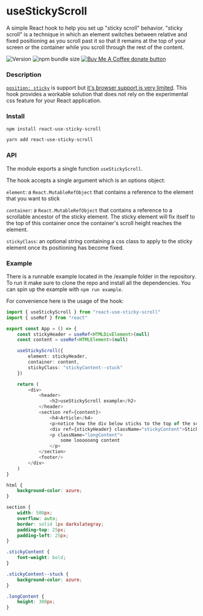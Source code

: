 # useStickyScroll
A simple React hook to help you set up "sticky scroll" behavior.
"sticky scroll" is a technique in which an element switches between relative and fixed positioning as you scroll past it
so that it remains at the top of your screen or the container while you scroll through the rest of the content.

![Version](https://img.shields.io/npm/v/react-use-sticky-scroll)
![npm bundle size](https://img.shields.io/bundlephobia/min/react-use-sticky-scroll)
<a href="https://buymeacoffee.com/erichk" title="Donate to this project using Buy Me A Coffee"><img src="https://img.shields.io/badge/buy%20me%20a%20coffee-donate-yellow.svg" alt="Buy Me A Coffee donate button" /></a>

### Description
[`position: sticky`](https://www.w3schools.com/howto/howto_css_sticky_element.asp) is support but [it's browser support is very limited](https://caniuse.com/css-sticky).
This hook provides a workable solution that does not rely on the experimental css feature for your React application.

### Install
```bash
npm install react-use-sticky-scroll

yarn add react-use-sticky-scroll
``` 

### API
The module exports a single function `useStickyScroll`.

The hook accepts a single argument which is an options object:

`element`: a `React.MutableRefObject` that contains a reference to the element that you want to stick

`container`: a `React.MutableRefObject` that contains a reference to a scrollable ancestor of the sticky element.
The sticky element will fix itself to the top of this container once the container's scroll height reaches the element.

`stickyClass`: an optional string containing a css class to apply to the sticky element once its positioning has become fixed.

### Example
There is a runnable example located in the /example folder in the repository.
To run it make sure to clone the repo and install all the dependencies.
You can spin up the example with `npm run example`.

For convenience here is the usage of the hook:

```typescript jsx
import { useStickyScroll } from "react-use-sticky-scroll"
import { useRef } from "react"

export const App = () => {
    const stickyHeader = useRef<HTMLDivElement>(null)
    const content = useRef<HTMLElement>(null)

    useStickyScroll({
        element: stickyHeader,
        container: content,
        stickyClass: "stickyContent--stuck"
    })

    return (
        <div>
            <header>
                <h2>useStickyScroll example</h2>
            </header>
            <section ref={content}>
                <h4>Article</h4>
                <p>notice how the div below sticks to the top of the scrollable container as the scroll height passes it</p>
                <div ref={stickyHeader} className="stickyContent">Sticky Content!</div>
                <p className="longContent">
                    some loooooong content
                </p>
            </section>
            <footer/>
        </div>
    )
}
```

```css
html {
    background-color: azure;
}

section {
    width: 500px;
    overflow: auto;
    border: solid 1px darkslategray;
    padding-top: 25px;
    padding-left: 25px;
}

.stickyContent {
    font-weight: bold;
}

.stickyContent--stuck {
    background-color: azure;
}

.longContent {
    height: 300px;
}
```
